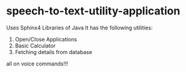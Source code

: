# speech-to-text-utility-application
Uses Sphinx4 Libraries of Java
It has the following utilities:
1. Open/Close Applications
2. Basic Calculator 
3. Fetching details from database 

all on voice commands!!!
